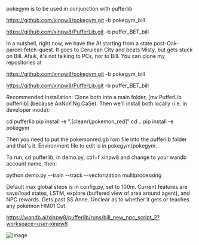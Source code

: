 pokegym is to be used in conjunction with pufferlib


https://github.com/xinpw8/pokegym.git -b pokegym_bill

https://github.com/xinpw8/PufferLib.git -b puffer_BET_bill

In a nutshell, right now, we have the AI starting from a state post-Oak-parcel-fetch-quest. 
It goes to Cerulean City and beats Misty, but gets stuck on Bill. Afaik, it's not talking to PCs, nor to Bill. 
You can clone my repositories at

https://github.com/xinpw8/pokegym.git -b pokegym_bill

https://github.com/xinpw8/PufferLib.git -b puffer_BET_bill

Recommended installation:
Clone both into a main folder, [mv PufferLib pufferlib] (because AnNoYiNg CaSe).
Then we'll install both locally (i.e. in developer mode):

cd pufferlib
pip install -e ".[cleanrl,pokemon_red]"
cd ..
pip install -e pokegym

Then you need to put the pokemonred.gb rom file into the pufferlib folder and that's it. 
Environment file to edit is in pokegym/pokegym. 

To run, cd pufferlib, in demo.py, ctrl+f xinpw8 and change to your wandb account name, then:

python demo.py --train --track --vectorization multiprocessing

Default max global steps is in config.py, set to 100m. 
Current features are save/load states, LSTM, explore (buffered view of area around agent), and NPC rewards.
Gets past SS Anne. Unclear as to whether it gets or teaches any pokemon HM01 Cut.

https://wandb.ai/xinpw8/pufferlib/runs/bill_new_npc_script_2?workspace=user-xinpw8

![image](https://github.com/xinpw8/pokegym/assets/38776436/29557131-d7ea-4bb3-b215-c499c5ec86e7)
